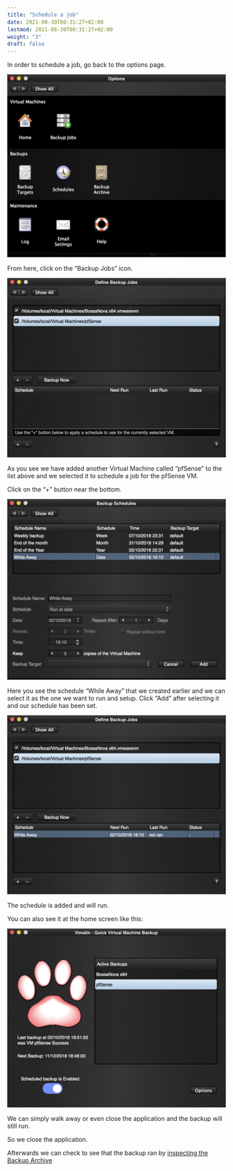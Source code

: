 ```yaml
---
title: "Schedule a job"
date: 2021-08-30T00:31:27+02:00
lastmod: 2021-08-30T00:31:27+02:00
weight: "3"
draft: false
---
```


In order to schedule a job, go back to the options page.

 ![Vimalin options screen](Vimalin-2-Options-screen.jpg "Vimalin options screen")

From here, click on the “Backup Jobs” icon.

 ![Define backup jobs](Vimalin-2-Jobs-Add-Job1.jpg "Define backup jobs")

As you see we have added another Virtual Machine called “pfSense” to the list above and we selected it to schedule a job for the pfSense VM.

Click on the “+” button near the bottom.

 ![add schedule while away](Vimalin-2-Job-Add-Schedule-While-Away.jpg "add schedule while away")

Here you see the schedule “While Away” that we created earlier and we can select it as the one we want to run and setup. Click “Add” after selecting it and our schedule has been set.

 ![job schedule while away](Vimalin-2-job-Schedule-While-Away.jpg "job schedule while away")

The schedule is added and will run.

You can also see it at the home screen like this:

 ![Job schedule home screen](Vimalin-2-Job-scheduled-Home-screen.jpg "Job schedule home screen")

We can simply walk away or even close the application and the backup will still run.

So we close the application.

Afterwards we can check to see that the backup ran by [inspecting the Backup Archive](https://www.vimalin.com/documentation/schedule-a-job/inspecting-the-backup-archive-after-our-first-schedule/)

 
